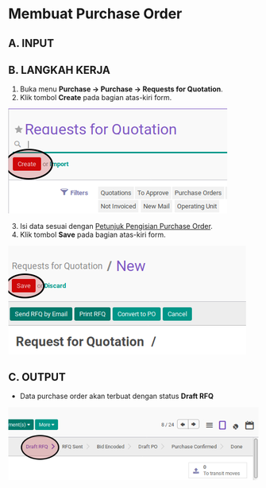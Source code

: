 # Membuat Purchase Order


## A. INPUT

## B. LANGKAH KERJA

1. Buka menu **Purchase -> Purchase -> Requests for Quotation**.
2. Klik tombol **Create** pada bagian atas-kiri form.

![](../../img/purchase-order/tombol-create.png)

3. Isi data sesuai dengan [Petunjuk Pengisian Purchase Order](./petunjuk-pengisian.md).
4. <a name="l4">Klik</a> tombol **Save** pada bagian atas-kiri form.

![](../../img/purchase-order/tombol-save.png)

## C. OUTPUT

* Data purchase order akan terbuat dengan status **Draft RFQ**

![](../../img/purchase-order/status-draft-rfq.png)
